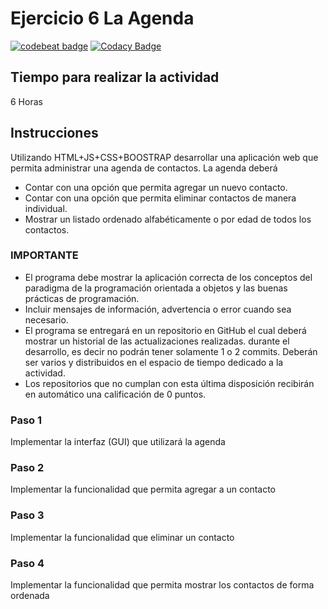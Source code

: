 # Ejercicio 6 La Agenda
[![codebeat badge](https://codebeat.co/badges/0bccc283-4739-43c1-beb9-1b9c715a35d6)](https://codebeat.co/projects/github-com-poo-2019-2k-05-app-congreso-manu676-master)
[![Codacy Badge](https://api.codacy.com/project/badge/Grade/aaeac6725fc74df496b53dee64fd69e8)](https://www.codacy.com/app/manu676/06-app-agenda-manu676?utm_source=github.com&amp;utm_medium=referral&amp;utm_content=POO-2019-2K/06-app-agenda-manu676&amp;utm_campaign=Badge_Grade)
## Tiempo para realizar la actividad

6 Horas

## Instrucciones

Utilizando HTML+JS+CSS+BOOSTRAP desarrollar una aplicación web que permita administrar una agenda de contactos. La agenda deberá

* Contar con una opción que permita agregar un nuevo contacto.
* Contar con una opción que permita eliminar contactos de manera individual.   
* Mostrar un listado ordenado alfabéticamente o por edad de todos los contactos.

### IMPORTANTE
* El programa debe mostrar la aplicación correcta de los conceptos del paradigma de la programación orientada a objetos y las buenas prácticas de programación.
* Incluir mensajes de información, advertencia o error cuando sea necesario. 
* El programa se entregará en un repositorio en GitHub el cual deberá mostrar un historial de las actualizaciones realizadas. durante el desarrollo, es decir no podrán tener solamente 1 o 2 commits. Deberán ser varios y distribuidos en el espacio de tiempo dedicado a la actividad.
* Los repositorios que no cumplan con esta última disposición recibirán en automático una calificación de 0 puntos.


### Paso 1

Implementar la interfaz (GUI) que utilizará la agenda

### Paso 2

Implementar la funcionalidad que permita agregar a un contacto

### Paso 3

Implementar la funcionalidad que eliminar un contacto

### Paso 4

Implementar la funcionalidad que permita mostrar los contactos de forma ordenada
